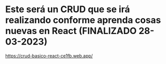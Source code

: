 # Este será un CRUD que se irá realizando conforme aprenda cosas nuevas en React (FINALIZADO 28-03-2023)

https://crud-basico-react-ce1fb.web.app/
